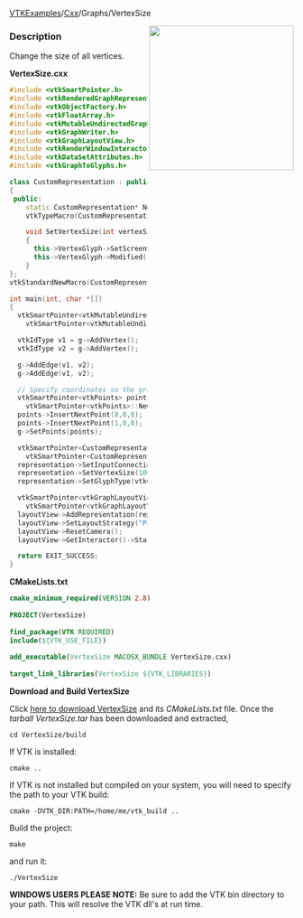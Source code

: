 [VTKExamples](Home)/[Cxx](Cxx)/Graphs/VertexSize

<img align="right" src="https://github.com/lorensen/VTKExamples/raw/master/Testing/Baseline/Graphs/TestVertexSize.png" width="256" />

### Description
Change the size of all vertices.

**VertexSize.cxx**
```c++
#include <vtkSmartPointer.h>
#include <vtkRenderedGraphRepresentation.h>
#include <vtkObjectFactory.h>
#include <vtkFloatArray.h>
#include <vtkMutableUndirectedGraph.h>
#include <vtkGraphWriter.h>
#include <vtkGraphLayoutView.h>
#include <vtkRenderWindowInteractor.h>
#include <vtkDataSetAttributes.h>
#include <vtkGraphToGlyphs.h>

class CustomRepresentation : public vtkRenderedGraphRepresentation
{
 public:
    static CustomRepresentation* New();
    vtkTypeMacro(CustomRepresentation, vtkRenderedGraphRepresentation);

    void SetVertexSize(int vertexSize)
    {
      this->VertexGlyph->SetScreenSize(vertexSize);
      this->VertexGlyph->Modified();
    }
};
vtkStandardNewMacro(CustomRepresentation);

int main(int, char *[])
{
  vtkSmartPointer<vtkMutableUndirectedGraph> g =
    vtkSmartPointer<vtkMutableUndirectedGraph>::New();

  vtkIdType v1 = g->AddVertex();
  vtkIdType v2 = g->AddVertex();

  g->AddEdge(v1, v2);
  g->AddEdge(v1, v2);

  // Specify coordinates so the graph is always the same for testing
  vtkSmartPointer<vtkPoints> points =
    vtkSmartPointer<vtkPoints>::New();
  points->InsertNextPoint(0,0,0);
  points->InsertNextPoint(1,0,0);
  g->SetPoints(points);

  vtkSmartPointer<CustomRepresentation> representation =
    vtkSmartPointer<CustomRepresentation>::New();
  representation->SetInputConnection(g->GetProducerPort());
  representation->SetVertexSize(100);
  representation->SetGlyphType(vtkGraphToGlyphs::CIRCLE);

  vtkSmartPointer<vtkGraphLayoutView> layoutView =
    vtkSmartPointer<vtkGraphLayoutView>::New();
  layoutView->AddRepresentation(representation);
  layoutView->SetLayoutStrategy("Pass Through");
  layoutView->ResetCamera();
  layoutView->GetInteractor()->Start();

  return EXIT_SUCCESS;
}
```
**CMakeLists.txt**
```cmake
cmake_minimum_required(VERSION 2.8)
 
PROJECT(VertexSize)
 
find_package(VTK REQUIRED)
include(${VTK_USE_FILE})
 
add_executable(VertexSize MACOSX_BUNDLE VertexSize.cxx)
 
target_link_libraries(VertexSize ${VTK_LIBRARIES})
```

**Download and Build VertexSize**

Click [here to download VertexSize](https://github.com/lorensen/VTKWikiExamplesTarballs/raw/master/VertexSize.tar) and its *CMakeLists.txt* file.
Once the *tarball VertexSize.tar* has been downloaded and extracted,
```
cd VertexSize/build 
```
If VTK is installed:
```
cmake ..
```
If VTK is not installed but compiled on your system, you will need to specify the path to your VTK build:
```
cmake -DVTK_DIR:PATH=/home/me/vtk_build ..
```
Build the project:
```
make
```
and run it:
```
./VertexSize
```
**WINDOWS USERS PLEASE NOTE:** Be sure to add the VTK bin directory to your path. This will resolve the VTK dll's at run time.

